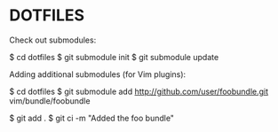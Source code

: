 DOTFILES
========

Check out submodules:

$ cd dotfiles
$ git submodule init
$ git submodule update


Adding additional submodules (for Vim plugins):

$ cd dotfiles
$ git submodule add http://github.com/user/foobundle.git vim/bundle/foobundle

$ git add .
$ git ci -m "Added the foo bundle"

